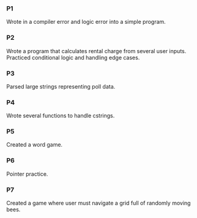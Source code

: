 ### P1
Wrote in a compiler error and logic error into a simple program.

### P2
Wrote a program that calculates rental charge from several user inputs. Practiced conditional logic and handling edge cases.

### P3
Parsed large strings representing poll data.

### P4
Wrote several functions to handle cstrings.

### P5
Created a word game.

### P6
Pointer practice.

### P7
Created a game where user must navigate a grid full of randomly moving bees.
